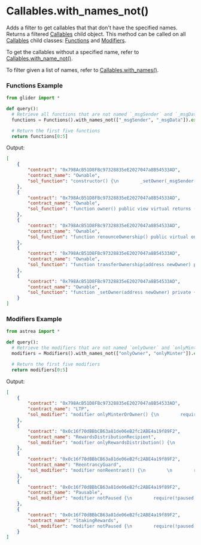 # Callables.with\_names\_not()

Adds a filter to get callables that that don't have the specified names. Returns a filtered [Callables](./) child object. This method can be called on all [Callables](./) child classes: [Functions](../functions/) and [Modifiers](../modifiers/).

To get the callables without a specified name, refer to [Callables.with\_name\_not()](callables.with\_name\_not.md).

To filter given a list of names, refer to [Callables.with\_names()](callables.with\_names.md).

### Functions Example

```python
from glider import *

def query():
  # Retrieve all functions that are not named `_msgSender` and `_msgData`
  functions = Functions().with_names_not(["_msgSender", "_msgData"]).exec(100)

  # Return the first five functions
  return functions[0:5]
```

Output:

```json
[
    {
        "contract": "0x798AcB51D8FBc97328835eE2027047a8B54533AD",
        "contract_name": "Ownable",
        "sol_function": "constructor() {\n        _setOwner(_msgSender());\n    }"
    },
    {
        "contract": "0x798AcB51D8FBc97328835eE2027047a8B54533AD",
        "contract_name": "Ownable",
        "sol_function": "function owner() public view virtual returns (address) {\n        return _owner;\n    }"
    },
    {
        "contract": "0x798AcB51D8FBc97328835eE2027047a8B54533AD",
        "contract_name": "Ownable",
        "sol_function": "function renounceOwnership() public virtual onlyOwner {\n        _setOwner(address(0));\n    }"
    },
    {
        "contract": "0x798AcB51D8FBc97328835eE2027047a8B54533AD",
        "contract_name": "Ownable",
        "sol_function": "function transferOwnership(address newOwner) public virtual onlyOwner {\n        require(newOwner != address(0),\"Ownable: new owner is the zero address\");\n        _setOwner(newOwner);\n    }"
    },
    {
        "contract": "0x798AcB51D8FBc97328835eE2027047a8B54533AD",
        "contract_name": "Ownable",
        "sol_function": "function _setOwner(address newOwner) private {\n        address oldOwner = _owner;\n        _owner = newOwner;\n        emit OwnershipTransferred(oldOwner,newOwner);\n    }"
    }
]
```

### Modifiers Example

```python
from astrea import *

def query():
  # Retrieve the modifiers that are not named `onlyOwner` and `onlyMinter`
  modifiers = Modifiers().with_names_not(["onlyOwner", "onlyMinter"]).exec(100)

  # Return the first five modifiers
  return modifiers[0:5]
```

Output:

```json
[
    {
        "contract": "0x798AcB51D8FBc97328835eE2027047a8B54533AD",
        "contract_name": "LTP",
        "sol_modifier": "modifier onlyMinterOrOwner() {\n        require( (msg.sender == minter) || (msg.sender == owner()),'Sender is not the minter nor owner');\n        _;\n    }"
    },
    {
        "contract": "0x0c16f70dBBbCB63a81de06eB2fc2ABE4a19f89F2",
        "contract_name": "RewardsDistributionRecipient",
        "sol_modifier": "modifier onlyRewardsDistribution() {\n        require(msg.sender == rewardsDistribution,\"Caller is not RewardsDistribution contract\");\n        _;\n    }"
    },
    {
        "contract": "0x0c16f70dBBbCB63a81de06eB2fc2ABE4a19f89F2",
        "contract_name": "ReentrancyGuard",
        "sol_modifier": "modifier nonReentrant() {\n        \n        require(_status != _ENTERED,\"ReentrancyGuard: reentrant call\");\n\n        \n        _status = _ENTERED;\n\n        _;\n\n        \n        \n        _status = _NOT_ENTERED;\n    }"
    },
    {
        "contract": "0x0c16f70dBBbCB63a81de06eB2fc2ABE4a19f89F2",
        "contract_name": "Pausable",
        "sol_modifier": "modifier notPaused {\n        require(!paused,\"This action cannot be performed while the contract is paused\");\n        _;\n    }"
    },
    {
        "contract": "0x0c16f70dBBbCB63a81de06eB2fc2ABE4a19f89F2",
        "contract_name": "StakingRewards",
        "sol_modifier": "modifier notPaused {\n        require(!paused,\"This action cannot be performed while the contract is paused\");\n        _;\n    }"
    }
]
```
